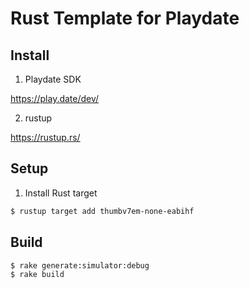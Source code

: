 # Rust Template for Playdate


## Install

1. Playdate SDK

https://play.date/dev/

2. rustup

https://rustup.rs/

## Setup

1. Install Rust target

```sh
$ rustup target add thumbv7em-none-eabihf
```


## Build

```sh
$ rake generate:simulator:debug
$ rake build
```
